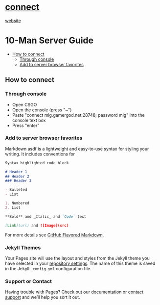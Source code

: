 # [connect]
[connect]: steam://connect/mlg.gamergod.net:28748/mlg
[website]: https://stackoverflow.com/questions/41345160/display-link-url-in-markdown

[website]

# 10-Man Server Guide
 
- [How to connect](#how-to-connect)
  * [Through console](#through-console)
  * [Add to server browser favorites](#add-to-server-browser-favorites)

## How to connect

### Through console

- Open CSGO
- Open the console (press "~")
- Paste "connect mlg.gamergod.net:28748; password mlg" into the console text box
- Press "enter"

### Add to server browser favorites

Markdown asdf is a lightweight and easy-to-use syntax for styling your writing. It includes conventions for

```markdown
Syntax highlighted code block

# Header 1
## Header 2
### Header 3

- Bulleted
- List

1. Numbered
2. List

**Bold** and _Italic_ and `Code` text

[Link](url) and ![Image](src)
```

For more details see [GitHub Flavored Markdown](https://guides.github.com/features/mastering-markdown/).

### Jekyll Themes

Your Pages site will use the layout and styles from the Jekyll theme you have selected in your [repository settings](https://github.com/hellacharisma/hellacharisma.github.io/settings). The name of this theme is saved in the Jekyll `_config.yml` configuration file.

### Support or Contact

Having trouble with Pages? Check out our [documentation](https://docs.github.com/categories/github-pages-basics/) or [contact support](https://github.com/contact) and we’ll help you sort it out.
